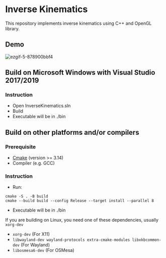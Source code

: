 # Inverse Kinematics

This repository implements inverse kinematics using C++ and OpenGL library.

## Demo

![ezgif-5-878900bbf4](https://github.com/tinwech/InverseKinematics/assets/80531783/d6f07b85-2d1f-4c43-bba3-270a8e95c645)


## Build on Microsoft Windows with Visual Studio 2017/2019

### Instruction

- Open InverseKinematics.sln
- Build
- Executable will be in ./bin

## Build on other platforms and/or compilers

### Prerequisite

- [Cmake](https://cmake.org) (version >= 3.14)
- Compiler (e.g. GCC)

### Instruction

- Run:

```bash=
cmake -S . -B build
cmake --build build --config Release --target install --parallel 8
```
- Executable will be in ./bin

If you are building on Linux, you need one of these dependencies, usually `xorg-dev`

- `xorg-dev` (For X11)
- `libwayland-dev wayland-protocols extra-cmake-modules libxkbcommon-dev` (For Wayland)
- `libosmesa6-dev` (For OSMesa)
